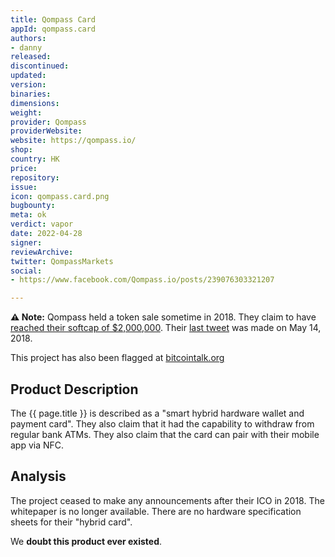 ```yaml
---
title: Qompass Card
appId: qompass.card
authors:
- danny
released: 
discontinued: 
updated: 
version: 
binaries: 
dimensions: 
weight: 
provider: Qompass
providerWebsite: 
website: https://qompass.io/
shop: 
country: HK
price: 
repository: 
issue: 
icon: qompass.card.png
bugbounty: 
meta: ok
verdict: vapor
date: 2022-04-28
signer: 
reviewArchive: 
twitter: QompassMarkets
social:
- https://www.facebook.com/Qompass.io/posts/239076303321207

---
```


**⚠️ Note:** Qompass held a token sale sometime in 2018. They claim to have [reached their softcap of $2,000,000](https://twitter.com/QompassMarkets/status/999675258218008576). Their [last tweet](https://twitter.com/QompassMarkets/status/995717627921158144) was made on May 14, 2018.

This project has also been flagged at [bitcointalk.org](https://bitcointalk.org/index.php?topic=3206704.1040)

## Product Description

The {{ page.title }} is described as a "smart hybrid hardware wallet and payment card". They also claim that it had the capability to withdraw from regular bank ATMs. They also claim that the card can pair with their mobile app via NFC. 

## Analysis 

The project ceased to make any announcements after their ICO in 2018. The whitepaper is no longer available. There are no hardware specification sheets for their "hybrid card". 

We **doubt this product ever existed**.




